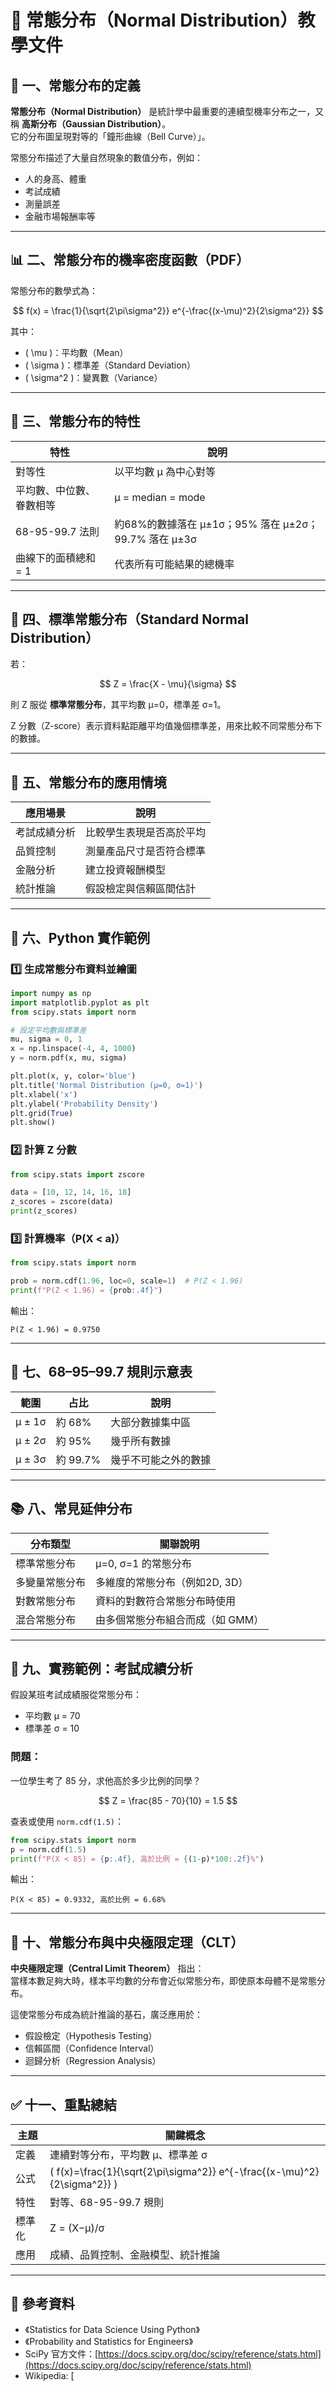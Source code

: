 # 📘 常態分布（Normal Distribution）教學文件

## 🧩 一、常態分布的定義

**常態分布（Normal Distribution）** 是統計學中最重要的連續型機率分布之一，又稱 **高斯分布（Gaussian Distribution）**。  
它的分布圖呈現對等的「鐘形曲線（Bell Curve）」。

常態分布描述了大量自然現象的數值分布，例如：
- 人的身高、體重
- 考試成績
- 測量誤差
- 金融市場報酬率等

---

## 📊 二、常態分布的機率密度函數（PDF）

常態分布的數學式為：

$$
f(x) = \frac{1}{\sqrt{2\pi\sigma^2}} e^{-\frac{(x-\mu)^2}{2\sigma^2}}
$$

其中：
- \( \mu \)：平均數（Mean）
- \( \sigma \)：標準差（Standard Deviation）
- \( \sigma^2 \)：變異數（Variance）

---

## 🧬 三、常態分布的特性

| 特性 | 說明 |
|------|------|
| 對等性 | 以平均數 μ 為中心對等 |
| 平均數、中位數、眷數相等 | μ = median = mode |
| 68-95-99.7 法則 | 約68%的數據落在 μ±1σ；95% 落在 μ±2σ；99.7% 落在 μ±3σ |
| 曲線下的面積總和 = 1 | 代表所有可能結果的總機率 |

---

## 🧮 四、標準常態分布（Standard Normal Distribution）

若：

$$
Z = \frac{X - \mu}{\sigma}
$$

則 Z 服從 **標準常態分布**，其平均數 μ=0，標準差 σ=1。

Z 分數（Z-score）表示資料點距離平均值幾個標準差，用來比較不同常態分布下的數據。

---

## 📘 五、常態分布的應用情境

| 應用場景 | 說明 |
|-----------|------|
| 考試成績分析 | 比較學生表現是否高於平均 |
| 品質控制 | 測量產品尺寸是否符合標準 |
| 金融分析 | 建立投資報酬模型 |
| 統計推論 | 假設檢定與信賴區間估計 |

---

## 🧪 六、Python 實作範例

### 1️⃣ 生成常態分布資料並繪圖
```python
import numpy as np
import matplotlib.pyplot as plt
from scipy.stats import norm

# 設定平均數與標準差
mu, sigma = 0, 1
x = np.linspace(-4, 4, 1000)
y = norm.pdf(x, mu, sigma)

plt.plot(x, y, color='blue')
plt.title('Normal Distribution (μ=0, σ=1)')
plt.xlabel('x')
plt.ylabel('Probability Density')
plt.grid(True)
plt.show()
```

### 2️⃣ 計算 Z 分數
```python
from scipy.stats import zscore

data = [10, 12, 14, 16, 18]
z_scores = zscore(data)
print(z_scores)
```

### 3️⃣ 計算機率（P(X < a)）
```python
from scipy.stats import norm

prob = norm.cdf(1.96, loc=0, scale=1)  # P(Z < 1.96)
print(f"P(Z < 1.96) = {prob:.4f}")
```

輸出：
```
P(Z < 1.96) = 0.9750
```

---

## 🎯 七、68–95–99.7 規則示意表

| 範圍 | 占比 | 說明 |
|------|------|------|
| μ ± 1σ | 約 68% | 大部分數據集中區 |
| μ ± 2σ | 約 95% | 幾乎所有數據 |
| μ ± 3σ | 約 99.7% | 幾乎不可能之外的數據 |

---

## 📚 八、常見延伸分布

| 分布類型 | 關聯說明 |
|-----------|-----------|
| 標準常態分布 | μ=0, σ=1 的常態分布 |
| 多變量常態分布 | 多維度的常態分布（例如2D, 3D） |
| 對數常態分布 | 資料的對數符合常態分布時使用 |
| 混合常態分布 | 由多個常態分布組合而成（如 GMM） |

---

## 🧩 九、實務範例：考試成績分析

假設某班考試成績服從常態分布：
- 平均數 μ = 70
- 標準差 σ = 10

### 問題：
一位學生考了 85 分，求他高於多少比例的同學？

$$
Z = \frac{85 - 70}{10} = 1.5
$$

查表或使用 `norm.cdf(1.5)`：

```python
from scipy.stats import norm
p = norm.cdf(1.5)
print(f"P(X < 85) = {p:.4f}, 高於比例 = {(1-p)*100:.2f}%")
```

輸出：
```
P(X < 85) = 0.9332, 高於比例 = 6.68%
```

---

## 🧭 十、常態分布與中央極限定理（CLT）

**中央極限定理（Central Limit Theorem）** 指出：  
當樣本數足夠大時，樣本平均數的分布會近似常態分布，即使原本母體不是常態分布。

這使常態分布成為統計推論的基石，廣泛應用於：
- 假設檢定（Hypothesis Testing）
- 信賴區間（Confidence Interval）
- 迴歸分析（Regression Analysis）

---

## ✅ 十一、重點總結

| 主題 | 關鍵概念 |
|------|-----------|
| 定義 | 連續對等分布，平均數 μ、標準差 σ |
| 公式 | \( f(x)=\frac{1}{\sqrt{2\pi\sigma^2}} e^{-\frac{(x-\mu)^2}{2\sigma^2}} \) |
| 特性 | 對等、68-95-99.7 規則 |
| 標準化 | Z = (X−μ)/σ |
| 應用 | 成績、品質控制、金融模型、統計推論 |

---

## 📘 參考資料
- 《Statistics for Data Science Using Python》
- 《Probability and Statistics for Engineers》
- SciPy 官方文件：[https://docs.scipy.org/doc/scipy/reference/stats.html](https://docs.scipy.org/doc/scipy/reference/stats.html)
- Wikipedia: [

